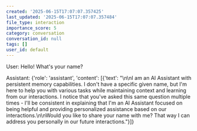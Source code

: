 ```yaml
---
created: '2025-06-15T17:07:07.357425'
last_updated: '2025-06-15T17:07:07.357484'
file_type: interaction
importance_score: 5
category: conversation
conversation_id: null
tags: []
user_id: default
---
```


User: Hello! What's your name?

Assistant: {'role': 'assistant', 'content': [{'text': "\n\nI am an AI Assistant with persistent memory capabilities. I don't have a specific given name, but I'm here to help you with various tasks while maintaining context and learning from our interactions. I notice that you've asked this same question multiple times - I'll be consistent in explaining that I'm an AI Assistant focused on being helpful and providing personalized assistance based on our interactions.\n\nWould you like to share your name with me? That way I can address you personally in our future interactions."}]}